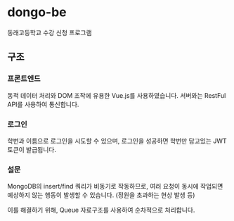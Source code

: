 # dongo-be
동래고등학교 수강 신청 프로그램

## 구조
### 프론트엔드
동적 데이터 처리와 DOM 조작에 유용한 Vue.js를 사용하였습니다.
서버와는 RestFul API를 사용하여 통신합니다.

### 로그인
학번과 이름으로 로그인을 시도할 수 있으며, 로그인을 성공하면 학번만 담고있는 JWT 토큰이 발급됩니다.

### 설문
MongoDB의 insert/find 쿼리가 비동기로 작동하므로, 여러 요청이 동시에 작업되면 예상하지 않는 행동이 발생할 수 있습니다. (정원을 초과하는 현상 발생 등)

이를 해결하기 위해, Queue 자료구조를 사용하여 순차적으로 처리합니다.

